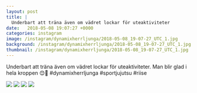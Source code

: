 ```yaml
---
layout: post
title: |
  Underbart att träna även om vädret lockar för uteaktiviteter
date:   2018-05-08 19:07:27 +0000
categories: instagram
image: /instagram/dynamixherrljunga/2018-05-08_19-07-27_UTC_1.jpg
background: /instagram/dynamixherrljunga/2018-05-08_19-07-27_UTC_1.jpg
thumbnail: /instagram/dynamixherrljunga/2018-05-08_19-07-27_UTC_1.jpg
---
```

Underbart att träna även om vädret lockar för uteaktiviteter. Man blir glad i hela kroppen 😊🤙 #dynamixherrljunga #sportjujutsu #riise



<img src='/www-dynamix-herrljunga/instagram/dynamixherrljunga/2018-05-08_19-07-27_UTC_1.jpg' class='img-fluid' />


<img src='/www-dynamix-herrljunga/instagram/dynamixherrljunga/2018-05-08_19-07-27_UTC_2.jpg' class='img-fluid' />


<img src='/www-dynamix-herrljunga/instagram/dynamixherrljunga/2018-05-08_19-07-27_UTC_3.jpg' class='img-fluid' />


<img src='/www-dynamix-herrljunga/instagram/dynamixherrljunga/2018-05-08_19-07-27_UTC_4.jpg' class='img-fluid' />
